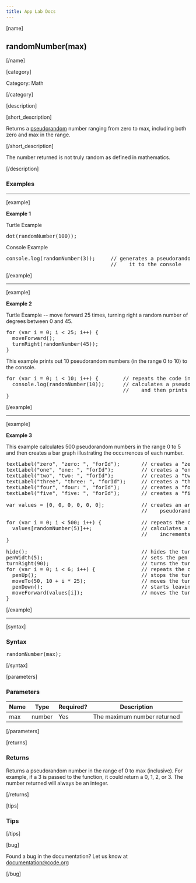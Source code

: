 ```yaml
---
title: App Lab Docs
---
```


[name]

## randomNumber(max)

[/name]


[category]

Category: Math

[/category]

[description]

[short_description]

Returns a [pseudorandom](http://en.wikipedia.org/wiki/Pseudorandom_number_generator) number ranging from zero to max, including both zero and max in the range.

[/short_description]

The number returned is not truly random as defined in mathematics.

[/description]

### Examples
____________________________________________________

[example]

**Example 1**

Turtle Example
<pre>
dot(randomNumber(100));
</pre>


Console Example
<pre>
console.log(randomNumber(3));     // generates a pseudorandom number in the range of 0 to 3 and then prints
                                  //    it to the console
</pre>

[/example]

____________________________________________________

[example]

**Example 2**

Turtle Example -- move forward 25 times, turning right a random number of degrees between 0 and 45.

<pre>
for (var i = 0; i < 25; i++) {
  moveForward();
  turnRight(randomNumber(45));
}
</pre>

This example prints out 10 pseudorandom numbers (in the range 0 to 10) to the console.

<pre>
for (var i = 0; i < 10; i++) {        // repeats the code inside of this block 10 times
  console.log(randomNumber(10));      // calculates a pseudorandom number in the range 0 to 10
                                      //    and then prints it to the console
}
</pre>

[/example]

____________________________________________________

[example]

**Example 3**

This example calculates 500 pseudorandom numbers in the range 0 to 5 and then creates a bar graph illustrating the occurrences of each number.

<pre>
textLabel("zero", "zero: ", "forId");       // creates a "zero" text label
textLabel("one", "one: ", "forId");         // creates a "one" text label
textLabel("two", "two: ", "forId");         // creates a "two" text label
textLabel("three", "three: ", "forId");     // creates a "three" text label
textLabel("four", "four: ", "forId");       // creates a "four" text label
textLabel("five", "five: ", "forId");       // creates a "five" text label

var values = [0, 0, 0, 0, 0, 0];            // creates an array to hold the occurrences of each
                                            //    pseudorandom value

for (var i = 0; i < 500; i++) {             // repeats the code in this block 500 times
  values[randomNumber(5)]++;                // calculates a pseudorandom number in the range 1-5, and then
                                            //    increments the corresponding value in the array
}

hide();                                     // hides the turtle so it is no longer visible
penWidth(5);                                // sets the pen width to 5 pixels
turnRight(90);                              // turns the turtle 90 pixels to the right
for (var i = 0; i < 6; i++) {               // repeats the code in this block 6 times
  penUp();                                  // stops the turtle from leaving a trail behind it as it moves
  moveTo(50, 10 + i * 25);                  // moves the turtle to the correct position
  penDown();                                // starts leaving a trail behind the turtle as it moves
  moveForward(values[i]);                   // moves the turtle forward the corresponding value in the array
}
</pre>


[/example]

____________________________________________________

[syntax]

### Syntax
<pre>
randomNumber(max);
</pre>

[/syntax]

[parameters]

### Parameters

| Name  | Type | Required? | Description |
|-----------------|------|-----------|-------------|
| max | number | Yes | The maximum number returned  |


[/parameters]

[returns]

### Returns
Returns a pseudorandom number in the range of 0 to max (inclusive). For example, if a 3 is passed to the function, it could return a 0, 1, 2, or 3. The number returned will always be an integer.

[/returns]

[tips]

### Tips


[/tips]

[bug]

Found a bug in the documentation? Let us know at documentation@code.org

[/bug]
